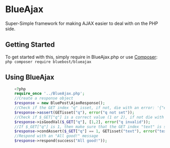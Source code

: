 # BlueAjax
Super-Simple framework for making AJAX easier to deal with on the PHP side.

## Getting Started
To get started with this, simply require in BlueAjax.php or use <a href="https://getcomposer.org/">Composer</a>:
    ```php
    composer require bluebost/blueajax
    ```
## Using BlueAjax
```php
    <?php
    require_once '../BlueAjax.php';
    //Create a response object
    $response = new BluePost\AjaxResponse();
    //Check if the GET index "q" isset, if not, die with an error: '{"error":"q not set"}'
    $response->assert(GETisset("q"), error("q not set"));
    //Check if $_GET["q"] is a correct value (1 or 2), if not die with an error: '{"error":"q invalid"}'
    $response->isGoodVal($_GET["q"], [1,2], error("q invalid"));
    //If $_GET["q"] is 1, then make sure that the GET index "text" is set. If not, die with an error: '{"error":"text not set"}'
    $response->condAssert($_GET["q"] == 1, GETisset("text"), error("text not set"));
    //Respond with an "All good!" message
    $response->respond(success("All good!"));
```
